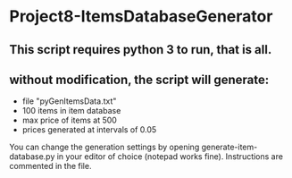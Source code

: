 # Project8-ItemsDatabaseGenerator

## This script requires python 3 to run, that is all.

## without modification, the script will generate:
- file "pyGenItemsData.txt"
- 100 items in item database
- max price of items at 500
- prices generated at intervals of 0.05

You can change the generation settings by opening generate-item-database.py in your editor of choice (notepad works fine). Instructions are commented in the file.
